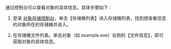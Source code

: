 通过控制台可以查看对象的具体信息。具体步骤如下：

1. 登录 [对象存储控制台](http://console.tcecqpoc.fsphere.cn/cos)，单击【存储桶列表】进入存储桶列表，找到想查看信息的对象所在的存储桶并进入。

2. 在存储桶文件列表。单击对象（如 example.exe）右侧的【文件信息】，即可获取对象的具体信息。

